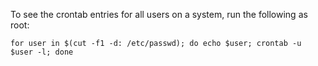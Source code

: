 To see the crontab entries for all users on a system, run the following as root:

`for user in $(cut -f1 -d: /etc/passwd); do echo $user; crontab -u $user -l; done`
